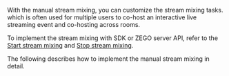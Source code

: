 With the manual stream mixing, you can customize the stream mixing tasks. which is often used for multiple users to co-host an interactive live streaming event and co-hosting across rooms. 

To implement the stream mixing with SDK or ZEGO server API, refer to the [Start stream mixing](#9802) and [Stop stream mixing](#9803).

The following describes how to implement the manual stream mixing in detail.




